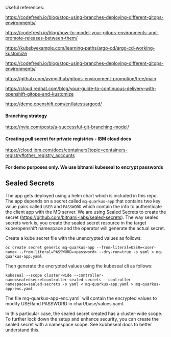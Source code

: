 Useful references:

https://codefresh.io/blog/stop-using-branches-deploying-different-gitops-environments/

https://codefresh.io/blog/how-to-model-your-gitops-environments-and-promote-releases-between-them/

https://kubebyexample.com/learning-paths/argo-cd/argo-cd-working-kustomize

https://codefresh.io/blog/stop-using-branches-deploying-different-gitops-environments/

https://github.com/avmgithub/gitops-environment-promotion/tree/main

https://cloud.redhat.com/blog/your-guide-to-continuous-delivery-with-openshift-gitops-and-kustomize

https://demo.openshift.com/en/latest/argocd/

#### Branching strategy
https://nvie.com/posts/a-successful-git-branching-model/

#### Creating pull secret for private registries - IBM cloud docs

https://cloud.ibm.com/docs/containers?topic=containers-registry#other_registry_accounts

#### For demo purposes only. We use bitnami kubeseal to encrypt passwords
## Sealed Secrets

The app gets deployed using a helm chart which is included in this repo.
The app depends on a secret called `mq-quarkus-app` that contains two key value pairs
called `USER` and `PASSWORD` which contain the info to authenticate the client app with the MQ server.
We are using Sealed Secrets to create the secret (https://github.com/bitnami-labs/sealed-secrets).
The way sealed secrets work is, you create the sealed secret resource in the target kube/openshift namespace
and the operator will generate the actual secret.

Create a kube secret file with the unencrypted values as follows:

```
oc create secret generic mq-quarkus-app --from-literal=USER=<user-name> --from-literal=PASSWORD=<password> --dry-run=true -o yaml > mq-quarkus-app.yaml
```

Then generate the encrypted values using the kubeseal cli as follows:

```
kubeseal --scope cluster-wide --controller-name=sealedsecretcontroller-sealed-secrets --controller-namespace=sealed-secrets -o yaml < mq-quarkus-app.yaml > mq-quarkus-app-enc.yaml
```
The file mq-quarkus-app-enc.yaml`  will contain the encrypted values to modify  USERand PASSWORD in  chart/base/values.yaml.

In this particular case, the sealed secret created has a cluster-wide scope.
To further lock down the setup and enhance security, you can create the sealed secret with a namespace scope.
See kubbeseal docs to better understand this.
